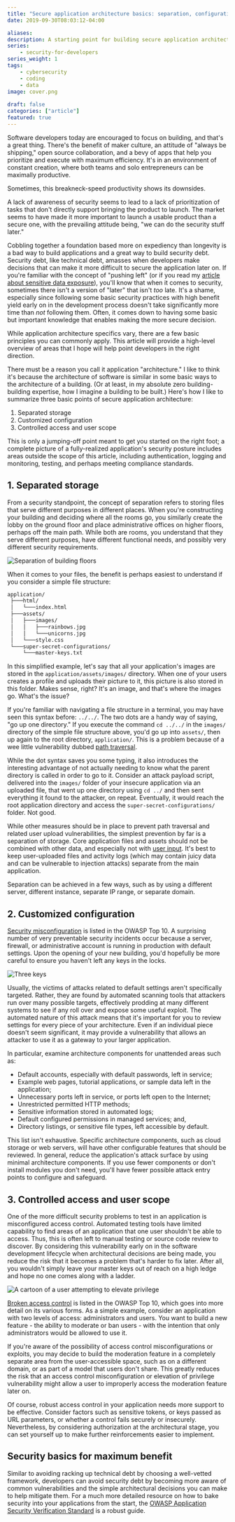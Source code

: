 ```yaml
---
title: "Secure application architecture basics: separation, configuration, and access"
date: 2019-09-30T08:03:12-04:00

aliases:
description: A starting point for building secure application architecture, for busy developers.
series:
    - security-for-developers
series_weight: 1
tags:
    - cybersecurity
    - coding
    - data
image: cover.png
 
draft: false
categories: ["article"]
featured: true
---
```


Software developers today are encouraged to focus on building, and that's a great thing. There's the benefit of maker culture, an attitude of "always be shipping," open source collaboration, and a bevy of apps that help you prioritize and execute with maximum efficiency. It's in an environment of constant creation, where both teams and solo entrepreneurs can be maximally productive.

Sometimes, this breakneck-speed productivity shows its downsides.

A lack of awareness of security seems to lead to a lack of prioritization of tasks that don't directly support bringing the product to launch. The market seems to have made it more important to launch a usable product than a secure one, with the prevailing attitude being, "we can do the security stuff later."

Cobbling together a foundation based more on expediency than longevity is a bad way to build applications and a great way to build security debt. Security debt, like technical debt, amasses when developers make decisions that can make it more difficult to secure the application later on. If you're familiar with the concept of "pushing left" (or if you read my [article about sensitive data exposure](/blog/hackers-are-googling-your-plain-text-passwords-preventing-sensitive-data-exposure/)), you'll know that when it comes to security, sometimes there isn't a version of "later" that isn't _too_ late. It's a shame, especially since following some basic security practices with high benefit yield early on in the development process doesn't take significantly more time than _not_ following them. Often, it comes down to having some basic but important knowledge that enables making the more secure decision.

While application architecture specifics vary, there are a few basic principles you can commonly apply. This article will provide a high-level overview of areas that I hope will help point developers in the right direction.

There must be a reason you call it application "architecture." I like to think it's because the architecture of software is similar in some basic ways to the architecture of a building. (Or at least, in my absolute zero building-building expertise, how I imagine a building to be built.) Here's how I like to summarize three basic points of secure application architecture:

1. Separated storage
2. Customized configuration
3. Controlled access and user scope

This is only a jumping-off point meant to get you started on the right foot; a complete picture of a fully-realized application's security posture includes areas outside the scope of this article, including authentication, logging and monitoring, testing, and perhaps meeting compliance standards.

## 1. Separated storage

From a security standpoint, the concept of separation refers to storing files that serve different purposes in different places. When you're constructing your building and deciding where all the rooms go, you similarly create the lobby on the ground floor and place administrative offices on higher floors, perhaps off the main path. While both are rooms, you understand that they serve different purposes, have different functional needs, and possibly very different security requirements.

![Separation of building floors](separation.png)

When it comes to your files, the benefit is perhaps easiest to understand if you consider a simple file structure:

```txt
application/
 ├───html/
 │   └───index.html
 ├───assets/
 │   ├───images/
 │   │   ├───rainbows.jpg
 │   │   └───unicorns.jpg
 │   └───style.css
 └───super-secret-configurations/
     └───master-keys.txt
```

In this simplified example, let's say that all your application's images are stored in the `application/assets/images/` directory. When one of your users creates a profile and uploads their picture to it, this picture is also stored in this folder. Makes sense, right? It's an image, and that's where the images go. What's the issue?

If you're familiar with navigating a file structure in a terminal, you may have seen this syntax before: `../../`. The two dots are a handy way of saying, "go up one directory." If you execute the command `cd ../../` in the `images/` directory of the simple file structure above, you'd go up into `assets/`, then up again to the root directory, `application/`. This is a problem because of a wee little vulnerability dubbed [path traversal](https://cwe.mitre.org/data/definitions/22.html).

While the dot syntax saves you some typing, it also introduces the interesting advantage of not actually needing to know what the parent directory is called in order to go to it. Consider an attack payload script, delivered into the `images/` folder of your insecure application via an uploaded file, that went up one directory using `cd ../` and then sent everything it found to the attacker, on repeat. Eventually, it would reach the root application directory and access the `super-secret-configurations/` folder. Not good.

While other measures should be in place to prevent path traversal and related user upload vulnerabilities, the simplest prevention by far is a separation of storage. Core application files and assets should not be combined with other data, and especially not with [user input](/blog/sql-injection-and-xss-what-white-hat-hackers-know-about-trusting-user-input/). It's best to keep user-uploaded files and activity logs (which may contain juicy data and can be vulnerable to injection attacks) separate from the main application.

Separation can be achieved in a few ways, such as by using a different server, different instance, separate IP range, or separate domain.

## 2. Customized configuration

[Security misconfiguration](https://github.com/OWASP/Top10/blob/cb5f8967bba106e14a350761ac4f93b8aec7f8fa/2017/en/0xa6-security-misconfiguration.md) is listed in the OWASP Top 10. A surprising number of very preventable security incidents occur because a server, firewall, or administrative account is running in production with default settings. Upon the opening of your new building, you'd hopefully be more careful to ensure you haven't left any keys in the locks.

![Three keys](defaultkey.png)

Usually, the victims of attacks related to default settings aren't specifically targeted. Rather, they are found by automated scanning tools that attackers run over many possible targets, effectively prodding at many different systems to see if any roll over and expose some useful exploit. The automated nature of this attack means that it's important for you to review settings for every piece of your architecture. Even if an individual piece doesn't seem significant, it may provide a vulnerability that allows an attacker to use it as a gateway to your larger application.

In particular, examine architecture components for unattended areas such as:

- Default accounts, especially with default passwords, left in service;
- Example web pages, tutorial applications, or sample data left in the application;
- Unnecessary ports left in service, or ports left open to the Internet;
- Unrestricted permitted HTTP methods;
- Sensitive information stored in automated logs;
- Default configured permissions in managed services; and,
- Directory listings, or sensitive file types, left accessible by default.

This list isn't exhaustive. Specific architecture components, such as cloud storage or web servers, will have other configurable features that should be reviewed. In general, reduce the application's attack surface by using minimal architecture components. If you use fewer components or don't install modules you don't need, you'll have fewer possible attack entry points to configure and safeguard.

## 3. Controlled access and user scope

One of the more difficult security problems to test in an application is misconfigured access control. Automated testing tools have limited capability to find areas of an application that one user shouldn't be able to access. Thus, this is often left to manual testing or source code review to discover. By considering this vulnerability early on in the software development lifecycle when architectural decisions are being made, you reduce the risk that it becomes a problem that's harder to fix later. After all, you wouldn't simply leave your master keys out of reach on a high ledge and hope no one comes along with a ladder.

![A cartoon of a user attempting to elevate privilege](access.png)

[Broken access control](https://github.com/OWASP/Top10/blob/master/2017/en/0xa5-broken-access-control.md) is listed in the OWASP Top 10, which goes into more detail on its various forms. As a simple example, consider an application with two levels of access: administrators and users. You want to build a new feature - the ability to moderate or ban users - with the intention that only administrators would be allowed to use it.

If you're aware of the possibility of access control misconfigurations or exploits, you may decide to build the moderation feature in a completely separate area from the user-accessible space, such as on a different domain, or as part of a model that users don't share. This greatly reduces the risk that an access control misconfiguration or elevation of privilege vulnerability might allow a user to improperly access the moderation feature later on.

Of course, robust access control in your application needs more support to be effective. Consider factors such as sensitive tokens, or keys passed as URL parameters, or whether a control fails securely or insecurely. Nevertheless, by considering authorization at the architectural stage, you can set yourself up to make further reinforcements easier to implement.

## Security basics for maximum benefit

Similar to avoiding racking up technical debt by choosing a well-vetted framework, developers can avoid security debt by becoming more aware of common vulnerabilities and the simple architectural decisions you can make to help mitigate them. For a much more detailed resource on how to bake security into your applications from the start, the [OWASP Application Security Verification Standard](https://github.com/OWASP/ASVS) is a robust guide.
